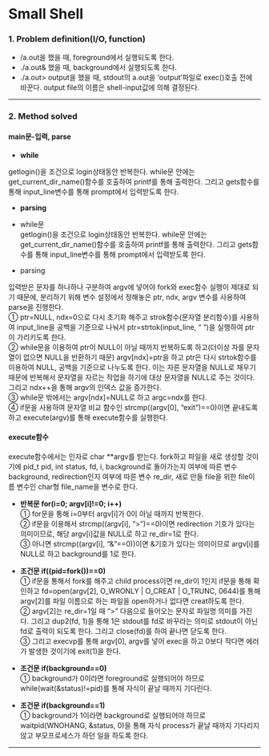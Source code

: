 # Small Shell

### 1. Problem definition(I/O, function)  
 * /a.out을 했을 때, foreground에서 실행되도록 한다.  
 * ./a.out& 했을 때, background에서 실행되도록 한다.  
 * ./a.out> output을 했을 때, stdout의 a.out을 ‘output’파일로 exec()호출 전에 바꾼다. output file의 이름은 shell-input값에 의해 결정된다.  
---------------------------------------------
### 2. Method solved
#### main문-입력, parse  

 * __while__  

  getlogin()을 조건으로 login상태동안 반복한다. while문 안에는 get_current_dir_name()함수를 호출하여 printf를 통해 출력한다. 그리고 gets함수를 통해 input_line변수를 통해 prompt에서 입력받도록 한다.  
    
 * __parsing__  

 * while문  
  getlogin()을 조건으로 login상태동안 반복한다. while문 안에는 get_current_dir_name()함수를 호출하여 printf를 통해 출력한다. 그리고 gets함수를 통해 input_line변수를 통해 prompt에서 입력받도록 한다.  
    
 * parsing  

  입력받은 문자를 하나하나 구분하여 argv에 넣어야 fork와 exec함수 실행이 제대로 되기 때문에, 분리하기 위해 변수 설정에서 정해놓은 ptr, ndx, argv 변수를 사용하여 parse을 진행한다.  
  ① ptr=NULL, ndx=0으로 다시 초기화 해주고 strok함수(문자열 분리함수)를 사용하여 input_line을 공백을 기준으로 나눠서 ptr=strtok(input_line, “ ”)을 실행하여 ptr이 가리키도록 한다.  
  ② while문을 이용하여 ptr이 NULL이 아닐 때까지 반복하도록 하고(더이상 자를 문자열이 없으면 NULL을 반환하기 때문) argv[ndx]=ptr을 하고 ptr은 다시 strtok함수를 이용하여 NULL, 공백을 기준으로 나누도록 한다. 이는 자른 문자열을 NULL로 채우기 때문에 반복해서 문자열을 자르는 작업을 하기에 대상 문자열을 NULL로 주는 것이다. 그리고 ndx++을 통해 argv의 인덱스 값을 증가한다.  
  ③ while문 밖에서는 argv[ndx]=NULL로 하고 argc=ndx를 한다.  
  ④ if문을 사용하여 문자열 비교 함수인 strcmp((argv[0], “exit”)==0)이면 끝내도록 하고 execute(argv)를 통해 execute함수를 실행한다.    
  
#### execute함수  
 execute함수에서는 인자로 char **argv를 받는다. fork하고 파일을 새로 생성할 것이기에 pid_t pid, int status, fd, i, background로 돌아가는지 여부에 따른 변수 background, redirection인지 여부에 따른 변수 re_dir, 새로 만들 file을 위한 file이름 변수인 char형 file_name을 변수로 한다.  
  
 * __반복문 for(i=0; argv[i]!=0; i++)__  
  ① for문을 통해 i=0부터 argv[i]가 0이 아닐 때까지 반복한다.  
  ② if문을 이용해서 strcmp((argv[i], “>”)==0)이면 redirection 기호가 있다는 의미이므로, 해당 argv[i]값을 NULL로 하고 re_dir=1로 한다.  
  ③ 아니면 strcmp((argv[i], “&”==0))이면 &기호가 있다는 의미이므로 argv[i]를 NULL로 하고 background를 1로 한다.  
  
 * __조건문 if((pid=fork())==0)__  
  ① if문을 통해서 fork를 해주고 child process이면 re_dir이 1인지 if문을 통해 확인하고 fd=open(argv[2], O_WRONLY | O_CREAT | O_TRUNC, 0644)를 통해 argv[2]를 파일 이름으로 하는 파일을 open하거나 없다면 creat하도록 한다.  
  ② argv[2]는 re_dir=1일 때 “>” 다음으로 들어오는 문자로 파일명 의미를 가진다. 그리고 dup2(fd, 1)을 통해 1은 stdout를 fd로 바꾸라는 의미로 stdout이 아닌 fd로 출력이 되도록 한다. 그리고 close(fd)를 하여 끝나면 닫도록 한다.  
  ③ 그리고 execvp를 통해 argv[0], argv를 넣어 exec을 하고 0보다 작다면 에러가 발생한 것이기에 exit(1)을 한다.  
  
 * __조건문 if(background==0)__  
  ① background가 0이라면 foreground로 실행되어야 하므로 while(wait(&status)!=pid)를 통해 자식이 끝날 때까지 기다린다.  
  
 * __조건문 if(background==1)__  
  ① background가 1이라면 background로 실행되어야 하므로 waitpid(WNOHANG, &status, 0)을 통해 자식 process가 끝날 때까지 기다리지 않고 부모프로세스가 하던 일을 하도록 한다.  

- - -